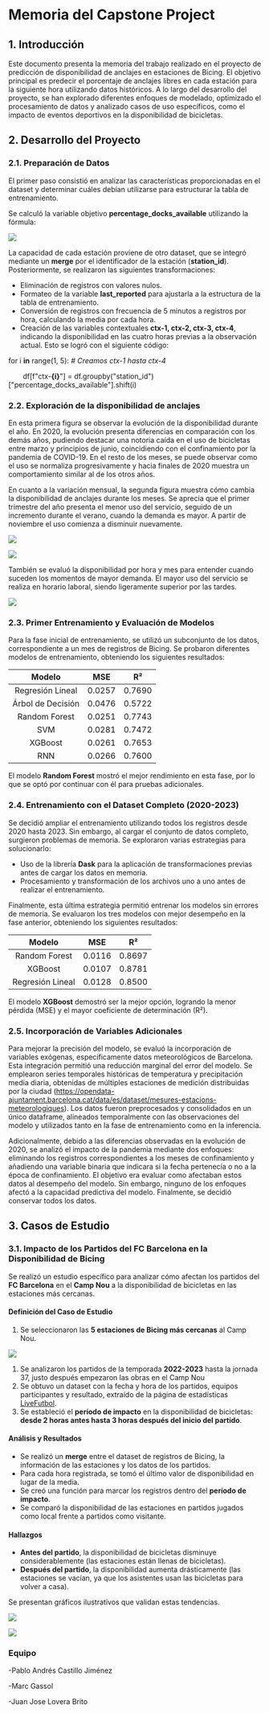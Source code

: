﻿# <a name="_9q7tn57p9kv7"></a>**Memoria del Capstone Project**
## <a name="_6di8ait5o1qs"></a>**1. Introducción**
Este documento presenta la memoria del trabajo realizado en el proyecto de predicción de disponibilidad de anclajes en estaciones de Bicing. El objetivo principal es predecir el porcentaje de anclajes libres en cada estación para la siguiente hora utilizando datos históricos. A lo largo del desarrollo del proyecto, se han explorado diferentes enfoques de modelado, optimizado el procesamiento de datos y analizado casos de uso específicos, como el impacto de eventos deportivos en la disponibilidad de bicicletas.
## <a name="_3l4pfka5tn6d"></a>**2. Desarrollo del Proyecto**
### <a name="_mv6huaq805dz"></a>**2.1. Preparación de Datos**
El primer paso consistió en analizar las características proporcionadas en el dataset y determinar cuáles debían utilizarse para estructurar la tabla de entrenamiento. 

Se calculó la variable objetivo **percentage\_docks\_available** utilizando la fórmula:

![](Aspose.Words.2eff5c57-974c-4e44-ac04-8cddcf889079.001.png)

La capacidad de cada estación proviene de otro dataset, que se integró mediante un **merge** por el identificador de la estación (**station\_id**). Posteriormente, se realizaron las siguientes transformaciones:

- Eliminación de registros con valores nulos.
- Formateo de la variable **last\_reported** para ajustarla a la estructura de la tabla de entrenamiento.
- Conversión de registros con frecuencia de 5 minutos a registros por hora, calculando la media por cada hora.
- Creación de las variables contextuales **ctx-1, ctx-2, ctx-3, ctx-4**, indicando la disponibilidad en las cuatro horas previas a la observación actual. Esto se logró con el siguiente código:

for i **in** range(1, 5):  *# Creamos ctx-1 hasta ctx-4*

`    `df[f"ctx-**{**i**}**"] = df.groupby("station\_id")["percentage\_docks\_available"].shift(i)

### **2.2. Exploración de la disponibilidad de anclajes**
En esta primera figura se observar la evolución de la disponibilidad durante el año. En 2020, la evolución presenta diferencias en comparación con los demás años, pudiendo destacar una notoria caída en el uso de bicicletas entre marzo y principios de junio, coincidiendo con el confinamiento por la pandemia de COVID-19. En el resto de los meses, se puede observar como el uso se normaliza progresivamente y hacia finales de 2020 muestra un comportamiento similar al de los otros años.

En cuanto a la variación mensual, la segunda figura muestra cómo cambia la disponibilidad de anclajes durante los meses. Se aprecia que el primer trimestre del año presenta el menor uso del servicio, seguido de un incremento durante el verano, cuando la demanda es mayor. A partir de noviembre el uso comienza a disminuir nuevamente.

![](evolucion.png)

![](dist_mensual.png)

También se evaluó la disponibilidad por hora y mes para entender cuando suceden los momentos de mayor demanda. El mayor uso del servicio se realiza en horario laboral, siendo ligeramente superior por las tardes.

![](disponibilidad_horames.png)

### <a name="_h86bp9czyjg5"></a>**2.3. Primer Entrenamiento y Evaluación de Modelos**
Para la fase inicial de entrenamiento, se utilizó un subconjunto de los datos, correspondiente a un mes de registros de Bicing. Se probaron diferentes modelos de entrenamiento, obteniendo los siguientes resultados:

|**Modelo**|**MSE**|**R²**|
| :-: | :-: | :-: |
|Regresión Lineal|0\.0257|0\.7690|
|Árbol de Decisión|0\.0476|0\.5722|
|Random Forest|0\.0251|0\.7743|
|SVM|0\.0281|0\.7472|
|XGBoost|0\.0261|0\.7653|
|RNN|0\.0266|0\.7600|

El modelo **Random Forest** mostró el mejor rendimiento en esta fase, por lo que se optó por continuar con él para pruebas adicionales.
### <a name="_37i32o5sh8wz"></a>**2.4. Entrenamiento con el Dataset Completo (2020-2023)**
Se decidió ampliar el entrenamiento utilizando todos los registros desde 2020 hasta 2023. Sin embargo, al cargar el conjunto de datos completo, surgieron problemas de memoria. Se exploraron varias estrategias para solucionarlo:

- Uso de la librería **Dask** para la aplicación de transformaciones previas antes de cargar los datos en memoria.
- Procesamiento y transformación de los archivos uno a uno antes de realizar el entrenamiento.

Finalmente, esta última estrategia permitió entrenar los modelos sin errores de memoria. Se evaluaron los tres modelos con mejor desempeño en la fase anterior, obteniendo los siguientes resultados:

|**Modelo**|**MSE**|**R²**|
| :-: | :-: | :-: |
|Random Forest|0\.0116|0\.8697|
|XGBoost|0\.0107|0\.8781|
|Regresión Lineal|0\.0128|0\.8500|

El modelo **XGBoost** demostró ser la mejor opción, logrando la menor pérdida (MSE) y el mayor coeficiente de determinación (R²).
### <a name="_a1pxbtvl84o4"></a>**2.5. Incorporación de Variables Adicionales**
Para mejorar la precisión del modelo, se evaluó la incorporación de variables exógenas, específicamente datos meteorológicos de Barcelona. Esta integración permitió una reducción marginal del error del modelo. Se emplearon series temporales históricas de temperatura y precipitación media diaria, obtenidas de múltiples estaciones de medición distribuidas por la ciudad (https://opendata-ajuntament.barcelona.cat/data/es/dataset/mesures-estacions-meteorologiques). Los datos fueron preprocesados y consolidados en un único dataframe, alineados temporalmente con las observaciones del modelo y utilizados tanto en la fase de entrenamiento como en la inferencia.

Adicionalmente, debido a las diferencias observadas en la evolución de 2020, se analizó el impacto de la pandemia mediante dos enfoques: eliminando los registros correspondientes a los meses de confinamiento y añadiendo una variable binaria que indicara si la fecha pertenecía o no a la época de confinamiento. El objetivo era evaluar como afectaban estos datos al desempeño del modelo. Sin embargo, ninguno de los enfoques afectó a la capacidad predictiva del modelo. Finalmente, se decidió conservar todos los datos.
## <a name="_uo7v4ghnty9l"></a>**3. Casos de Estudio**
### <a name="_i5thqedoiijt"></a>**3.1. Impacto de los Partidos del FC Barcelona en la Disponibilidad de Bicing**
Se realizó un estudio específico para analizar cómo afectan los partidos del **FC Barcelona** en el **Camp Nou** a la disponibilidad de bicicletas en las estaciones más cercanas.
#### <a name="_rxa0kmzyjg"></a>**Definición del Caso de Estudio**
1. Se seleccionaron las **5 estaciones de Bicing más cercanas** al Camp Nou.

![](Aspose.Words.2eff5c57-974c-4e44-ac04-8cddcf889079.002.png)

1. Se analizaron los partidos de la temporada **2022-2023** hasta la jornada 37, justo después empezaron las obras en el Camp Nou
1. Se obtuvo un dataset con la fecha y hora de los partidos, equipos participantes y resultado, extraído de la página de estadísticas[ ](https://www.livefutbol.com/equipos/fc-barcelona/21/)[LiveFutbol](https://www.livefutbol.com/equipos/fc-barcelona/21/).
1. Se estableció el **período de impacto** en la disponibilidad de bicicletas: **desde 2 horas antes hasta 3 horas después del inicio del partido**.
#### <a name="_zdb5isgb5jlc"></a>**Análisis y Resultados**
- Se realizó un **merge** entre el dataset de registros de Bicing, la información de las estaciones y los datos de los partidos.
- Para cada hora registrada, se tomó el último valor de disponibilidad en lugar de la media.
- Se creó una función para marcar los registros dentro del **período de impacto**.
- Se comparó la disponibilidad de las estaciones en partidos jugados como local frente a partidos como visitante.
#### <a name="_7sily2v503p1"></a>**Hallazgos**
- **Antes del partido**, la disponibilidad de bicicletas disminuye considerablemente (las estaciones están llenas de bicicletas).
- **Después del partido**, la disponibilidad aumenta drásticamente (las estaciones se vacían, ya que los asistentes usan las bicicletas para volver a casa).

Se presentan gráficos ilustrativos que validan estas tendencias.

![](Aspose.Words.2eff5c57-974c-4e44-ac04-8cddcf889079.003.png)

![](Aspose.Words.2eff5c57-974c-4e44-ac04-8cddcf889079.004.png)

### Equipo

-Pablo Andrés Castillo Jiménez

-Marc Gassol

-Juan Jose Lovera Brito


